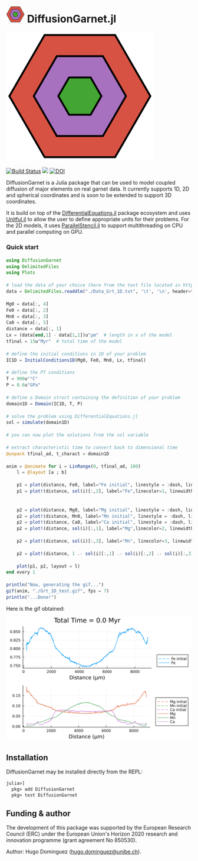 <h1> <img src="docs/src/assets/logo.png" alt="DiffusionGarnet.jl" width="50"> DiffusionGarnet.jl </h1>
<img width="400px" src="docs/src/assets/logo.png"/>



[![Build Status](https://github.com/Iddingsite/DiffusionGarnet.jl/actions/workflows/CI.yml/badge.svg?branch=main)](https://github.com/Iddingsite/DiffusionGarnet.jl/actions/workflows/CI.yml)
[![][docs-dev-img]][docs-dev-url]
[![DOI](https://zenodo.org/badge/680108566.svg)](https://zenodo.org/badge/latestdoi/680108566)

[docs-dev-img]: https://img.shields.io/badge/docs-dev-blue.svg
[docs-dev-url]: https://iddingsite.github.io/DiffusionGarnet.jl/dev/

DiffusionGarnet is a Julia package that can be used to model coupled diffusion of major elements on real garnet data. It currently supports 1D, 2D and spherical coordinates and is soon to be extended to support 3D coordinates.

It is build on top of the [DifferentialEquations.jl](https://github.com/SciML/DifferentialEquations.jl) package ecosystem and uses [Unitful.jl](https://github.com/PainterQubits/Unitful.jl) to allow the user to define appropriate units for their problems. For the 2D models, it uses [ParallelStencil.jl](https://github.com/omlins/ParallelStencil.jl) to support multithreading on CPU and parallel computing on GPU.

### Quick start

```julia
using DiffusionGarnet
using DelimitedFiles
using Plots

# load the data of your choice (here from the text file located in https://github.com/Iddingsite/DiffusionGarnet.jl/tree/main/examples/1D, place it in the same folder as where you are running the code)
data = DelimitedFiles.readdlm("./Data_Grt_1D.txt", '\t', '\n', header=true)[1]

Mg0 = data[:, 4]
Fe0 = data[:, 2]
Mn0 = data[:, 3]
Ca0 = data[:, 5]
distance = data[:, 1]
Lx = (data[end,1] - data[1,1])u"µm"  # length in x of the model
tfinal = 15u"Myr"  # total time of the model

# define the initial conditions in 1D of your problem
IC1D = InitialConditions1D(Mg0, Fe0, Mn0, Lx, tfinal)

# define the PT conditions
T = 900u"°C"
P = 0.6u"GPa"

# define a Domain struct containing the definition of your problem
domain1D = Domain(IC1D, T, P)

# solve the problem using DifferentialEquations.jl
sol = simulate(domain1D)

# you can now plot the solutions from the sol variable

# extract characteristic time to convert back to dimensional time
@unpack tfinal_ad, t_charact = domain1D

anim = @animate for i = LinRange(0, tfinal_ad, 100)
    l = @layout [a ; b]

    p1 = plot(distance, Fe0, label="Fe initial", linestyle = :dash, linewidth=1, dpi=200, title = "Timestep = $(round(((i)* t_charact);digits=2)) Ma", legend=:outerbottomright, linecolor=1,xlabel = "Distance (µm)")
    p1 = plot!(distance, sol(i)[:,2], label="Fe",linecolor=1, linewidth=1)


    p2 = plot(distance, Mg0, label="Mg initial", linestyle = :dash, linewidth=1, dpi=200,legend=:outerbottomright,linecolor=2,xlabel = "Distance (µm)")
    p2 = plot!(distance, Mn0, label="Mn initial", linestyle = :dash, linewidth=1, linecolor=3)
    p2 = plot!(distance, Ca0, label="Ca initial", linestyle = :dash, linewidth=1, linecolor=4)
    p2 = plot!(distance, sol(i)[:,1], label="Mg",linecolor=2, linewidth=1)

    p2 = plot!(distance, sol(i)[:,3], label="Mn", linecolor=3, linewidth=1)

    p2 = plot!(distance, 1 .- sol(i)[:,1] .- sol(i)[:,2] .- sol(i)[:,3], label="Ca", linecolor=4, linewidth=1)

    plot(p1, p2, layout = l)
end every 1

println("Now, generating the gif...")
gif(anim, "./Grt_1D_test.gif", fps = 7)
println("...Done!")
```

Here is the gif obtained:

![1D diffusion profil of a garnet](docs/src/assets/img/Grt_1D.gif)


## Installation

DiffusionGarnet may be installed directly from the REPL:
```julia-repl
julia>]
  pkg> add DiffusionGarnet
  pkg> test DiffusionGarnet
```

## Funding & author

The development of this package was supported by the European Research Council (ERC) under the European Union's Horizon 2020 research and innovation programme (grant agreement No 850530).

Author: Hugo Dominguez (hugo.dominguez@unibe.ch).
